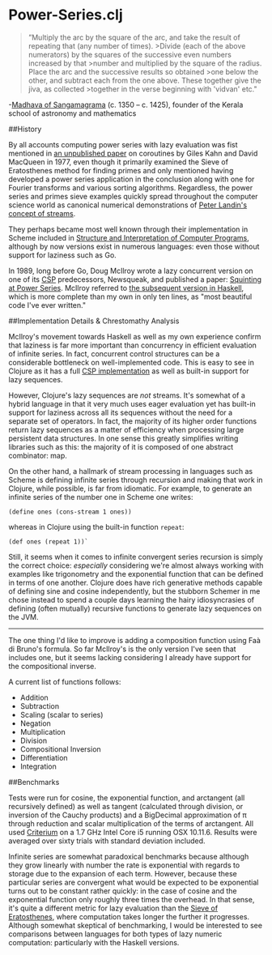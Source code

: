 # Power-Series.clj

>”Multiply the arc by the square of the arc, and take the result of repeating that (any number of times). >Divide (each of the above numerators) by the squares of the successive even numbers increased by that >number and multiplied by the square of the radius. Place the arc and the successive results so obtained >one below the other, and subtract each from the one above. These together give the jiva, as collected >together in the verse beginning with 'vidvan' etc." 

-[Madhava of Sangamagrama](https://en.wikipedia.org/wiki/Madhava_of_Sangamagrama) (c. 1350 – c. 1425), founder of the Kerala school of astronomy and mathematics


##History

By all accounts computing power series with lazy evaluation was fist mentioned in [an unpublished paper](https://docs.google.com/viewer?url=http%3A%2F%2Fpdos.csail.mit.edu%2F~rsc%2Fkahn77parallel.pdf) on coroutines by Giles Kahn and David MacQueen in 1977, even though it primarily examined the Sieve of Eratosthenes method for finding primes and only mentioned having developed a power series application in the conclusion along with one for Fourier transforms and various sorting algorithms. Regardless, the power series and primes sieve examples quickly spread throughout the computer science world as canonical numerical demonstrations of [Peter Landin's concept of streams](http://fi.ort.edu.uy/innovaportal/file/20124/1/22-landin_correspondence-between-algol-60-and-churchs-lambda-notation.pdf).

They perhaps became most well known through their implementation in Scheme included in [Structure and Interpretation of Computer Programs](https://mitpress.mit.edu/sicp/), although by now versions exist in numerous languages: even those without support for laziness such as Go.

In 1989, long before Go, Doug McIlroy wrote a lazy concurrent version on one of its [CSP](https://docs.google.com/viewer?url=http%3A%2F%2Fwww.usingcsp.com%2Fcspbook.pdf) predecessors, Newsqueak, and published a paper: [Squinting at Power Series](https://swtch.com/~rsc/thread/squint.pdf). McIlroy referred to [the subsequent version in Haskell](http://www.cs.dartmouth.edu/~doug/powser.html), which is more complete than my own in only ten lines, as "most beautiful code I've ever written."


##Implementation Details & Chrestomathy Analysis

McIlroy's movement towards Haskell as well as my own experience confirm that laziness is far more important than concurrency in efficient evaluation of infinite series. In fact, concurrent control structures can be a considerable bottleneck on well-implemented code. This is easy to see in Clojure as it has a full [CSP implementation](http://clojure.com/blog/2013/06/28/clojure-core-async-channels.html) as well as built-in support for lazy sequences.

However, Clojure's lazy sequences are *not* streams. It's somewhat of a hybrid language in that it very much uses eager evaluation yet has built-in support for laziness across all its sequences without the need for a separate set of operators. In fact, the majority of its higher order functions return lazy sequences as a matter of efficiency when processing large persistent data structures. In one sense this greatly simplifies writing libraries such as this: the majority of it is composed of one abstract combinator: map.

On the other hand, a hallmark of stream processing in languages such as Scheme is defining infinite series through recursion and making that work in Clojure, while possible, is far from idiomatic. For example, to generate an infinite series of the number one in Scheme one writes:

```
(define ones (cons-stream 1 ones))
```

whereas in Clojure using the built-in function `repeat`:

```
(def ones (repeat 1))`
```

Still, it seems when it comes to infinite convergent series recursion is simply the correct choice: *especially* considering we're almost always working with examples like trigonometry and the exponential function that can be defined in terms of one another. Clojure does have rich generative methods capable of defining sine and cosine independently, but the stubborn Schemer in me chose instead to spend a couple days learning the hairy idiosyncrasies of defining (often mutually) recursive functions to generate lazy sequences on the JVM.
______________________________________

The one thing I'd like to improve is adding a composition function using Faà di Bruno's formula. So far McIlroy's is the only version I've seen that includes one, but it seems lacking considering I already have support for the compositional inverse.	

A current list of functions follows:

+ Addition
+ Subtraction
+ Scaling (scalar to series)
+ Negation
+ Multiplication 
+ Division
+ Compositional Inversion
+ Differentiation
+ Integration


##Benchmarks

Tests were run for cosine, the exponential function, and arctangent (all recursively defined) as well as tangent (calculated through division, or inversion of the Cauchy products) and a BigDecimal approximation of π through reduction and scalar multiplication of the terms of arctangent. All used [Criterium](https://github.com/hugoduncan/criterium) on a 1.7 GHz Intel Core i5 running OSX 10.11.6. Results were averaged over sixty trials with standard deviation included.

Infinite series are somewhat paradoxical benchmarks because although they grow linearly with number the rate is exponential with regards to storage due to the expansion of each term. However, because these particular series are convergent what would be expected to be exponential turns out to be constant rather quickly: in the case of cosine and the exponential function only roughly three times the overhead. In that sense, it's quite a different metric for lazy evaluation than the [Sieve of Eratosthenes](https://github.com/clojure/core.async/wiki/Sieve-of-Eratosthenes), where computation takes longer the further it progresses. Although somewhat skeptical of benchmarking, I would be interested to see comparisons between languages for both types of lazy numeric computation: particularly with the Haskell versions. 